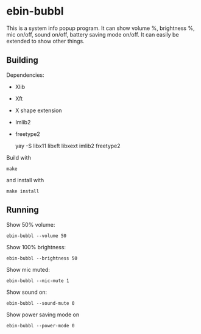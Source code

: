 # ebin-bubbl

This is a system info popup program. It can show volume %, brightness %,
mic on/off, sound on/off, battery saving mode on/off. It can easily be
extended to show other things.

## Building

Dependencies:
- Xlib
- Xft
- X shape extension
- Imlib2
- freetype2

    yay -S libx11 libxft libxext imlib2 freetype2


Build with

    make

and install with

    make install


## Running

Show 50% volume:

    ebin-bubbl --volume 50

Show 100% brightness:

    ebin-bubbl --brightness 50

Show mic muted:

    ebin-bubbl --mic-mute 1

Show sound on:

    ebin-bubbl --sound-mute 0

Show power saving mode on

    ebin-bubbl --power-mode 0

